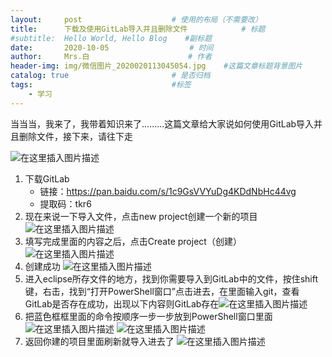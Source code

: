 ```yaml
---
layout:     post                    # 使用的布局（不需要改）
title:      下载及使用GitLab导入并且删除文件            # 标题 
#subtitle:  Hello World, Hello Blog    #副标题
date:       2020-10-05                  # 时间
author:     Mrs.白                      # 作者
header-img: img/微信图片_2020020113045054.jpg    #这篇文章标题背景图片
catalog: true                       # 是否归档
tags:                               #标签
    - 学习
---
```


当当当，我来了，我带着知识来了.........这篇文章给大家说如何使用GitLab导入并且删除文件，接下来，请往下走

![在这里插入图片描述](https://img-blog.csdnimg.cn/201912192009187.jpg)

1. 下载GitLab
   - 链接：https://pan.baidu.com/s/1c9GsVVYuDg4KDdNbHc44vg 
   - 提取码：tkr6
2. 现在来说一下导入文件，点击new  project创建一个新的项目
   ![在这里插入图片描述](https://img-blog.csdnimg.cn/20191219202625583.PNG?x-oss-process=image/watermark,type_ZmFuZ3poZW5naGVpdGk,shadow_10,text_aHR0cHM6Ly9ibG9nLmNzZG4ubmV0L3dlaXhpbl80NTk2ODcyNA==,size_16,color_FFFFFF,t_70)
3. 填写完成里面的内容之后，点击Create project（创建）
   ![在这里插入图片描述](https://img-blog.csdnimg.cn/20191219203250615.PNG?x-oss-process=image/watermark,type_ZmFuZ3poZW5naGVpdGk,shadow_10,text_aHR0cHM6Ly9ibG9nLmNzZG4ubmV0L3dlaXhpbl80NTk2ODcyNA==,size_16,color_FFFFFF,t_70)
4. 创建成功
   ![在这里插入图片描述](https://img-blog.csdnimg.cn/2019122221033757.PNG?x-oss-process=image/watermark,type_ZmFuZ3poZW5naGVpdGk,shadow_10,text_aHR0cHM6Ly9ibG9nLmNzZG4ubmV0L3dlaXhpbl80NTk2ODcyNA==,size_16,color_FFFFFF,t_70)
5. 进入eclipse所存文件的地方，找到你需要导入到GitLab中的文件，按住shift键，右击，找到“打开PowerShell窗口”点击进去，在里面输入git，查看GitLab是否存在成功，出现以下内容则GitLab存在![在这里插入图片描述](https://img-blog.csdnimg.cn/20191222210028553.PNG?x-oss-process=image/watermark,type_ZmFuZ3poZW5naGVpdGk,shadow_10,text_aHR0cHM6Ly9ibG9nLmNzZG4ubmV0L3dlaXhpbl80NTk2ODcyNA==,size_16,color_FFFFFF,t_70)
6. 把蓝色框框里面的命令按顺序一步一步放到PowerShell窗口里面![在这里插入图片描述](https://img-blog.csdnimg.cn/20191222211623110.PNG?x-oss-process=image/watermark,type_ZmFuZ3poZW5naGVpdGk,shadow_10,text_aHR0cHM6Ly9ibG9nLmNzZG4ubmV0L3dlaXhpbl80NTk2ODcyNA==,size_16,color_FFFFFF,t_70)
   ![在这里插入图片描述](https://img-blog.csdnimg.cn/20191222212049983.PNG?x-oss-process=image/watermark,type_ZmFuZ3poZW5naGVpdGk,shadow_10,text_aHR0cHM6Ly9ibG9nLmNzZG4ubmV0L3dlaXhpbl80NTk2ODcyNA==,size_16,color_FFFFFF,t_70)
7. 返回你建的项目里面刷新就导入进去了
   ![在这里插入图片描述](https://img-blog.csdnimg.cn/20191222212239595.PNG?x-oss-process=image/watermark,type_ZmFuZ3poZW5naGVpdGk,shadow_10,text_aHR0cHM6Ly9ibG9nLmNzZG4ubmV0L3dlaXhpbl80NTk2ODcyNA==,size_16,color_FFFFFF,t_70)